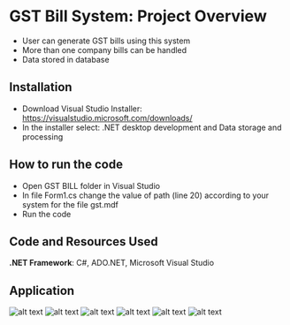 # GST Bill System: Project Overview 
* User can generate GST bills using this system
* More than one company bills can be handled
* Data stored in database

## Installation
* Download Visual Studio Installer: https://visualstudio.microsoft.com/downloads/
* In the installer select: .NET desktop development and Data storage and processing

## How to run the code
* Open GST BILL folder in Visual Studio
* In file Form1.cs change the value of path (line 20) according to your system for the file gst.mdf
* Run the code

## Code and Resources Used 
**.NET Framework**: C#, ADO.NET, Microsoft Visual Studio


## Application

![alt text](https://github.com/gjariwala9/GST_Billing_System/blob/master/README_IMG/login.png "Login Page")
![alt text](https://github.com/gjariwala9/GST_Billing_System/blob/master/README_IMG/registration.png "Registration Page")
![alt text](https://github.com/gjariwala9/GST_Billing_System/blob/master/README_IMG/client.png "Client Page")
![alt text](https://github.com/gjariwala9/GST_Billing_System/blob/master/README_IMG/product.png "Product Page")
![alt text](https://github.com/gjariwala9/GST_Billing_System/blob/master/README_IMG/bill_system.png "Bill System")
![alt text](https://github.com/gjariwala9/GST_Billing_System/blob/master/README_IMG/bill.png "Bill Print")


